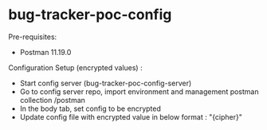 # bug-tracker-poc-config


Pre-requisites:
* Postman 11.19.0


Configuration Setup (encrypted values) :
* Start config server (bug-tracker-poc-config-server)
* Go to config server repo, import environment and management postman collection /postman
* In the body tab, set config to be encrypted
* Update config file with encrypted value in below format :
  "{cipher}<encrypted value>"
